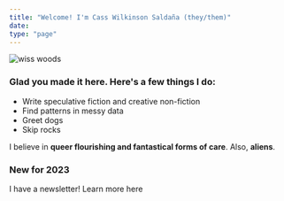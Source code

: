 ```yaml
---
title: "Welcome! I'm Cass Wilkinson Saldaña (they/them)"
date: 
type: "page"
---
```



![wiss woods](/wiss_woods.jpeg)

### Glad you made it here. Here's a few things I do:
* Write speculative fiction and creative non-fiction
* Find patterns in messy data
* Greet dogs
* Skip rocks

I believe in **queer flourishing and fantastical forms of care**. Also, **aliens**.

### New for 2023
I have a newsletter! Learn more here
